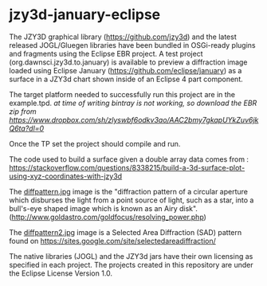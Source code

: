 # jzy3d-january-eclipse
The JZY3D graphical library (https://github.com/jzy3d) and the latest released JOGL/Gluegen libraries have been bundled in OSGi-ready plugins and fragments using the Eclipse EBR project. A test project (org.dawnsci.jzy3d.to.january) is available to preview a diffraction image loaded using Eclipse January (https://github.com/eclipse/january) as a surface in a JZY3d chart shown inside of an Eclipse 4 part component.

The target platform needed to successfully run this project are in the example.tpd. *at time of writing bintray is not working, so download the EBR zip from https://www.dropbox.com/sh/zlyswbf6odkv3ao/AAC2bmy7gkapUYkZuv6jkQ6ta?dl=0*

Once the TP set the project should compile and run.

The code used to build a surface given a double array data comes from : https://stackoverflow.com/questions/8338215/build-a-3d-surface-plot-using-xyz-coordinates-with-jzy3d

The [diffpattern.jpg](https://github.com/belkassaby/jzy3d-january-eclipse/blob/master/org.dawnsci.january.to.jzy3d/data/diffpattern.jpg) image is the "diffraction pattern of a circular aperture which disburses the light from a point source of light, such as a star, into a bull's-eye shaped image which is known as an Airy disk". (http://www.goldastro.com/goldfocus/resolving_power.php)

The [diffpattern2.jpg](https://github.com/belkassaby/jzy3d-january-eclipse/blob/master/org.dawnsci.january.to.jzy3d/data/diffpattern2.jpg) image  is a Selected Area Diffraction (SAD) pattern found on https://sites.google.com/site/selectedareadiffraction/

The native libraries (JOGL) and the JZY3d jars have their own licensing as specified in each project. The projects created in this repository are under the Eclipse License Version 1.0.

